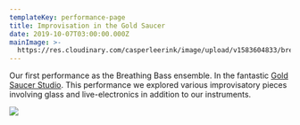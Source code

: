 ```yaml
---
templateKey: performance-page
title: Improvisation in the Gold Saucer
date: 2019-10-07T03:00:00.000Z
mainImage: >-
  https://res.cloudinary.com/casperleerink/image/upload/v1583604833/breathingbass/SFU-Ensemble-18_1.jpg
---
```

Our first performance as the Breathing Bass ensemble. In the fantastic [Gold Saucer Studio](https://www.facebook.com/goldsaucerstudio/). This performance we explored various improvisatory pieces involving glass and live-electronics in addition to our instruments.

![](https://res.cloudinary.com/casperleerink/image/upload/v1583604834/breathingbass/SFU-Ensemble-22.jpg)
